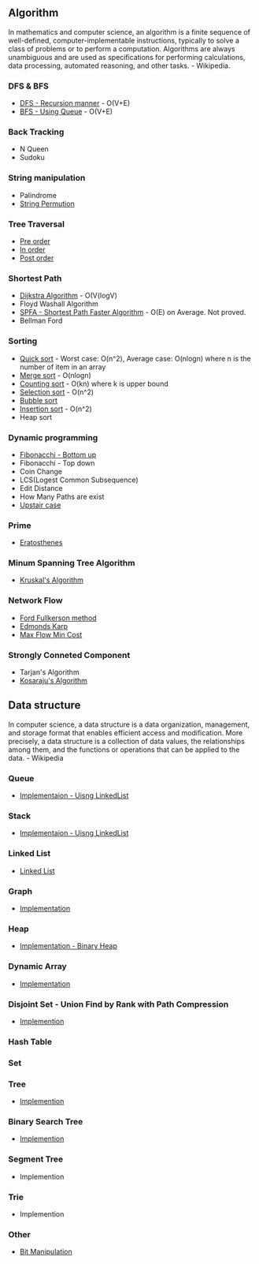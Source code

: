 ## Algorithm

In mathematics and computer science, an algorithm is a finite sequence of well-defined, computer-implementable instructions, typically to solve a class of problems or to perform a computation. Algorithms are always unambiguous and are used as specifications for performing calculations, data processing, automated reasoning, and other tasks. - Wikipedia.

### DFS & BFS
- [DFS - Recursion manner](https://github.com/lemidia/Algorithm-and-Data-Structure/blob/master/AlgorithmCode/DFSRecursion.java) - O(V+E)
- [BFS - Using Queue](https://github.com/lemidia/Algorithm-and-Data-Structure/blob/master/AlgorithmCode/BreadthFirstSearch.java) - O(V+E)
### Back Tracking
- N Queen
- Sudoku
### String manipulation
- Palindrome
- [String Permution](https://github.com/lemidia/Algorithm-and-Data-Structure/blob/master/AlgorithmCode/StringPermutation.java)
### Tree Traversal
- [Pre order](https://github.com/lemidia/Algorithm-and-Data-Structure/blob/master/AlgorithmCode/PreorderTraversal.java)
- [In order](https://github.com/lemidia/Algorithm-and-Data-Structure/blob/master/AlgorithmCode/InorderTraversal.java)
- [Post order](https://github.com/lemidia/Algorithm-and-Data-Structure/blob/master/AlgorithmCode/PostorderTraversal.java)
### Shortest Path
- [Dijkstra Algorithm](https://github.com/lemidia/Algorithm-and-Data-Structure/blob/master/AlgorithmCode/ShortestPath/DijkstraAlgorithm.java) -  O(V(logV)
- Floyd Washall Algorithm
- [SPFA - Shortest Path Faster Algorithm](https://github.com/lemidia/Algorithm-and-Data-Structure/blob/master/AlgorithmCode/ShortestPath/ShortestPathFasterAlgorithm.java) - O(E) on Average. Not proved.
- Bellman Ford
### Sorting
- [Quick sort](https://github.com/lemidia/Algorithm-and-Data-Structure/blob/master/AlgorithmCode/Sorting/QuickSort.java) - Worst case: O(n^2), Average case: O(nlogn) where n is the number of item in an array
- [Merge sort](https://github.com/lemidia/Algorithm-and-Data-Structure/blob/master/AlgorithmCode/mergesort.java) - O(nlogn)
- [Counting sort](https://github.com/lemidia/Algorithm-and-Data-Structure/blob/master/AlgorithmCode/Sorting/CountingSort.java) - O(kn) where k is upper bound
- [Selection sort](https://github.com/lemidia/Algorithm-and-Data-Structure/blob/master/AlgorithmCode/Sorting/SelectionSort.java) - O(n^2)
- [Bubble sort](https://github.com/lemidia/Algorithm-and-Data-Structure/blob/master/AlgorithmCode/Sorting/BubbleSort.java)
- [Insertion sort](https://github.com/lemidia/Algorithm-and-Data-Structure/blob/master/AlgorithmCode/Sorting/InsertionSort.java) - O(n^2)
- Heap sort
### Dynamic programming
- [Fibonacchi - Bottom up](https://github.com/lemidia/Algorithm-and-Data-Structure/blob/master/AlgorithmCode/Fibonacci.java)
- Fibonacchi - Top down
- Coin Change
- LCS(Logest Common Subsequence)
- Edit Distance
- How Many Paths are exist
- [Upstair case](https://github.com/lemidia/Algorithm-and-Data-Structure/blob/master/AlgorithmCode/Upstair.java)
### Prime
- [Eratosthenes](https://github.com/lemidia/Algorithm-and-Data-Structure/blob/master/AlgorithmCode/Eratosthenes.java)
### Minum Spanning Tree Algorithm
- [Kruskal's Algorithm](https://github.com/lemidia/Algorithm-and-Data-Structure/blob/master/AlgorithmCode/KruskalAlgorithm.cpp)
### Network Flow
- [Ford Fullkerson method](https://github.com/lemidia/Algorithm-and-Data-Structure/blob/master/AlgorithmCode/FordFulkersonMethod.java)
- [Edmonds Karp](https://github.com/lemidia/Algorithm-and-Data-Structure/blob/master/AlgorithmCode/EdmondsKarp.java)
- [Max Flow Min Cost](https://github.com/lemidia/Algorithm-and-Data-Structure/blob/master/AlgorithmCode/MinCostMaxFlow.java)
### Strongly Conneted Component
- Tarjan's Algorithm
- [Kosaraju's Algorithm](https://github.com/lemidia/Algorithm-and-Data-Structure/blob/master/AlgorithmCode/SCC_Kosaraju.java)

## Data structure
In computer science, a data structure is a data organization, management, and storage format that enables efficient access and modification. More precisely, a data structure is a collection of data values, the relationships among them, and the functions or operations that can be applied to the data. - Wikipedia
### Queue
- [Implementaion - Uisng LinkedList](https://github.com/lemidia/Algorithm-and-Data-Structure/blob/master/DataStructure/Queue.java)
### Stack
- [Implementaion - Uisng LinkedList](https://github.com/lemidia/Algorithm-and-Data-Structure/blob/master/DataStructure/Stack.java)
### Linked List
- [Linked List](https://github.com/lemidia/Algorithm-and-Data-Structure/blob/master/DataStructure/LinkedList.java)
### Graph
- [Implementation](https://github.com/lemidia/Algorithm-and-Data-Structure/blob/master/DataStructure/Graph.java)
### Heap
- [Implementation - Binary Heap](https://github.com/lemidia/Algorithm-and-Data-Structure/blob/master/DataStructure/BinaryHeap.java)
### Dynamic Array
- [Implementation](https://github.com/lemidia/Algorithm-and-Data-Structure/blob/master/DataStructure/DaynamicArray.java)
### Disjoint Set - Union Find by Rank with Path Compression
- [Implemention](https://github.com/lemidia/Algorithm-and-Data-Structure/blob/master/DataStructure/UnionFind.java)
### Hash Table
### Set
### Tree
- [Implemention](https://github.com/lemidia/Algorithm-and-Data-Structure/blob/master/DataStructure/BinaryTree.java)
### Binary Search Tree
- [Implemention](https://github.com/lemidia/Algorithm-and-Data-Structure/blob/master/AlgorithmCode/BinarySearchTree.java)
### Segment Tree
- Implemention
### Trie
- Implemention
### Other
- [Bit Manipulation](https://github.com/lemidia/Algorithm-and-Data-Structure/blob/master/DataStructure/BitManipulation.java)
